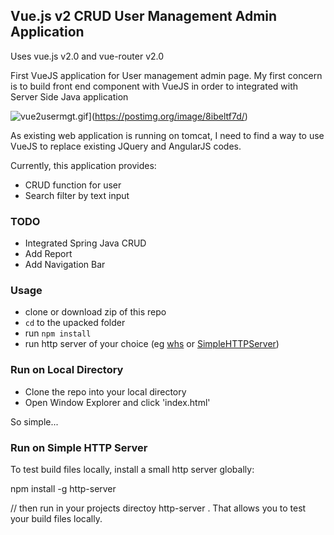 
## Vue.js v2 CRUD User Management Admin Application

Uses vue.js v2.0 and vue-router v2.0

First VueJS application for User management admin page. My first concern is to build front end component with VueJS in order to integrated with Server Side Java application

![vue2usermgt.gif](https://s20.postimg.org/aa4dgpykd/vue2usermgt.gif)](https://postimg.org/image/8ibeltf7d/)

As existing web application is running on tomcat, I need to find a way to use VueJS to replace existing JQuery and AngularJS codes.

Currently, this application provides:

- CRUD function for user
- Search filter by text input

### TODO

- Integrated Spring Java CRUD
- Add Report
- Add Navigation Bar

### Usage
 - clone or download zip of this repo
 - `cd` to the upacked folder
 - run `npm install`
 - run http server of your choice (eg [whs](https://github.com/gstack/watch-http-server) or [SimpleHTTPServer](https://docs.python.org/2/library/simplehttpserver.html))

### Run on Local Directory

* Clone the repo into your local directory
* Open Window Explorer and click 'index.html'

So simple...

### Run on Simple HTTP Server

To test build files locally, install a small http server globally:

npm install -g http-server

// then run in your projects directoy
http-server .
That allows you to test your build files locally.

